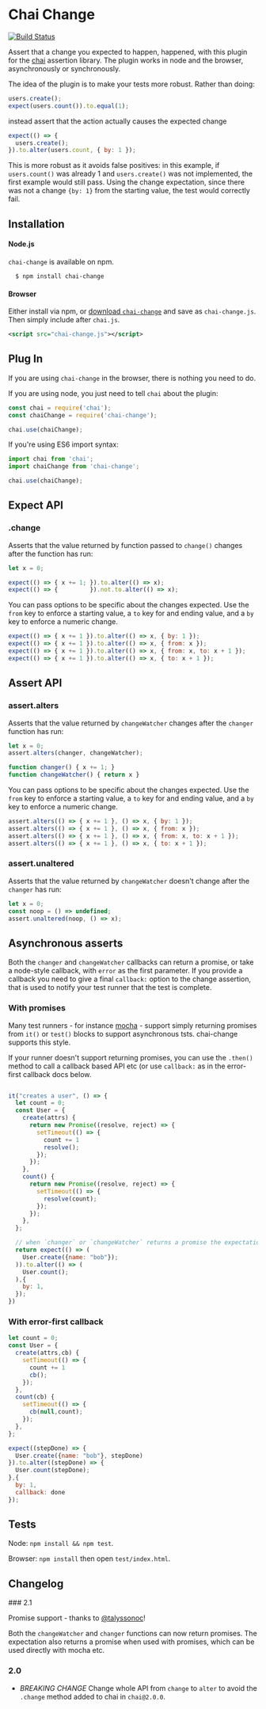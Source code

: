 # Chai Change

[![Build Status](https://travis-ci.org/chaijs/chai-change.svg?branch=master)](https://travis-ci.org/chaijs/chai-change)

Assert that a change you expected to happen, happened, with this plugin for the [chai](http://github.com/logicalparadox/chai) assertion library. The plugin works in node and the browser, asynchronously or synchronously.

The idea of the plugin is to make your tests more robust. Rather than doing:

```javascript
users.create();
expect(users.count()).to.equal(1);
```

instead assert that the action actually causes the expected change

```javascript
expect(() => {
  users.create();
}).to.alter(users.count, { by: 1 });
```

This is more robust as it avoids false positives: in this example, if `users.count()` was already 1 and `users.create()` was not implemented, the first example would still pass. Using the change expectation, since there was not a change `{by: 1}` from the starting value, the test would correctly fail.

## Installation

#### Node.js

`chai-change` is available on npm.

      $ npm install chai-change

#### Browser

Either install via npm, or [download `chai-change`](src/plugin.js) and save as `chai-change.js`. Then simply include after `chai.js`.

```xml
<script src="chai-change.js"></script>
```

## Plug In

If you are using `chai-change` in the browser, there is nothing you need to do.

If you are using node, you just need to tell `chai` about the plugin:

```js
const chai = require('chai');
const chaiChange = require('chai-change');

chai.use(chaiChange);
```

If you're using ES6 import syntax:
```js
import chai from 'chai';
import chaiChange from 'chai-change';

chai.use(chaiChange);
```

## Expect API

### .change

Asserts that the value returned by function passed to `change()` changes after the function has run:

```javascript
let x = 0;

expect(() => { x += 1; }).to.alter(() => x);
expect(() => {         }).not.to.alter(() => x);
```

You can pass options to be specific about the changes expected. Use the `from` key to enforce a starting value, a `to` key for and ending value, and a
`by` key to enforce a numeric change.

```javascript
expect(() => { x += 1 }).to.alter(() => x, { by: 1 });
expect(() => { x += 1 }).to.alter(() => x, { from: x });
expect(() => { x += 1 }).to.alter(() => x, { from: x, to: x + 1 });
expect(() => { x += 1 }).to.alter(() => x, { to: x + 1 });
```

## Assert API

### assert.alters

Asserts that the value returned by `changeWatcher`
changes after the `changer` function has run:
                                                                                       
```javascript
let x = 0;
assert.alters(changer, changeWatcher);

function changer() { x += 1; }
function changeWatcher() { return x }
```
                                                                                       
You can pass options to be specific about the changes expected. Use the `from` 
key to enforce a starting value, a `to` key for and ending value, and a
`by` key to enforce a numeric change.
                                                                                       
```javascript
assert.alters(() => { x += 1 }, () => x, { by: 1 });
assert.alters(() => { x += 1 }, () => x, { from: x });
assert.alters(() => { x += 1 }, () => x, { from: x, to: x + 1 });
assert.alters(() => { x += 1 }, () => x, { to: x + 1 });
```

### assert.unaltered

Asserts that the value returned by `changeWatcher`
doesn't change after the `changer` has run:
                                                          
```javascript
let x = 0;
const noop = () => undefined;
assert.unaltered(noop, () => x);
```

## Asynchronous asserts

Both the `changer` and `changeWatcher` callbacks can return a promise, or take a node-style callback, with `error` as the first parameter. If you provide a callback you need to give a final `callback:` option to the change assertion, that is used to notify your test runner that the test is complete.

### With promises

Many test runners - for instance [mocha](https://github.com/mochajs/mocha) - support simply returning promises from `it()` or `test()` blocks to support asynchronous tsts. chai-change supports this style.

If your runner doesn't support returning promises, you can use the `.then()` method to call a callback based API etc (or use `callback:` as in the error-first callback docs below.

```javascript

it("creates a user", () => {
  let count = 0;
  const User = {
    create(attrs) {
      return new Promise((resolve, reject) => {
        setTimeout(() => {
          count += 1
          resolve();
        });
      });
    },
    count() {
      return new Promise((resolve, reject) => {
        setTimeout(() => {
          resolve(count);
        });
      });
    },
  };

  // when `changer` or `changeWatcher` returns a promise the expectation will return a promise as well
  return expect(() => (
    User.create({name: "bob"});
  )).to.alter(() => (
    User.count();
  ),{
    by: 1,
  });
})
```

### With error-first callback

```javascript
let count = 0;
const User = {
  create(attrs,cb) {
    setTimeout(() => {
      count += 1
      cb();
    });
  },
  count(cb) {
    setTimeout(() => {
      cb(null,count);
    });
  },
};

expect((stepDone) => {
  User.create({name: "bob"}, stepDone)
}).to.alter((stepDone) => {
  User.count(stepDone);
},{
  by: 1,
  callback: done
});
```

## Tests

Node: `npm install && npm test`.

Browser: `npm install` then open `test/index.html`.

## Changelog

### 2.1

Promise support - thanks to [@talyssonoc](https://github.com/talyssonoc)!

Both the `changeWatcher` and `changer` functions can now return promises. The expectation also returns a promise when used with promises, which can be used directly with mocha etc.

### 2.0

- *BREAKING CHANGE* Change whole API from `change` to `alter` to avoid the `.change` method added to chai in `chai@2.0.0`.
